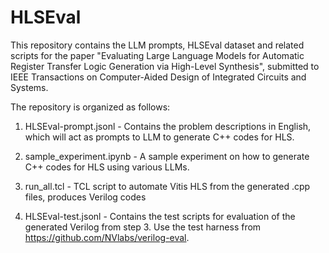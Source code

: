 # HLSEval

This repository contains the LLM prompts, HLSEval dataset and related scripts for the paper "Evaluating Large Language Models for Automatic Register Transfer Logic Generation via High-Level Synthesis", submitted to IEEE Transactions on Computer-Aided Design of Integrated Circuits and Systems.

The repository is organized as follows:

1) HLSEval-prompt.jsonl - Contains the problem descriptions in English, which will act as prompts to LLM to generate C++ codes for HLS.

2) sample_experiment.ipynb - A sample experiment on how to generate C++ codes for HLS using various LLMs.

3) run_all.tcl - TCL script to automate Vitis HLS from the generated .cpp files, produces Verilog codes 

4) HLSEval-test.jsonl - Contains the test scripts for evaluation of the generated Verilog from step 3. Use the test harness from https://github.com/NVlabs/verilog-eval.
